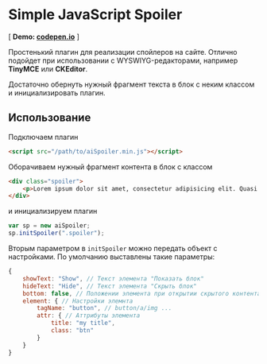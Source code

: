 # Simple JavaScript Spoiler

[ **Demo: [codepen.io](http://codepen.io/alexanderweb/pen/RoWGbw)** ]

Простенький плагин для реализации спойлеров на сайте. Отлично подойдет при использовании с WYSWIYG-редакторами, например **TinyMCE** или **CKEditor**.

Достаточно обернуть нужный фрагмент текста в блок с неким классом и инициализировать плагин.

## Использование

Подключаем плагин

```html
<script src="/path/to/aiSpoiler.min.js"></script>
```

Оборачиваем нужный фрагмент контента в блок с классом

```html
<div class="spoiler">
	<p>Lorem ipsum dolor sit amet, consectetur adipisicing elit. Quasi ullam recusandae rem doloremque iste? Soluta magnam quibusdam neque illum maiores adipisci iste totam aut eius laborum, in ipsum. Magnam, et.</p>
</div>
```

и инициализируем плагин

```javascript
var sp = new aiSpoiler;
sp.initSpoiler(".spoiler");
```

Вторым параметром в `initSpoiler` можно передать объект с настройками. По умолчанию выставлены такие параметры:

```javascript
{
    showText: "Show", // Текст элемента "Показать блок"
    hideText: "Hide", // Текст элемента "Скрыть блок"
    bottom: false, // Положении элемента при открытии скрытого контента
    element: { // Настройки элемнта
        tagName: "button", // button/a/img ...
        attr: { // Аттрибуты элемента
            title: "my title",
            class: "btn"
        }
    }
}
```
